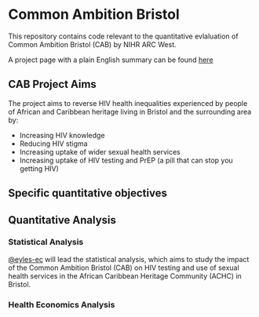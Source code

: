 # Common Ambition Bristol
This repository contains code relevant to the quantitative evlaluation of Common Ambition Bristol (CAB) by NIHR ARC West. 

A project page with a plain English summary can be found [here](https://arc-w.nihr.ac.uk/research/projects/common-ambition-bristol-addressing-hiv-stigma-and-testing-in-partnership-with-african-caribbean-communities/)

## CAB Project Aims

The project aims to reverse HIV health inequalities experienced by people of African and Caribbean heritage living in Bristol and the surrounding area by:

- Increasing HIV knowledge
- Reducing HIV stigma
- Increasing uptake of wider sexual health services​
- Increasing uptake of HIV testing and PrEP (a pill that can stop you getting HIV)

## Specific quantitative objectives

## Quantitative Analysis

### Statistical Analysis

[@eyles-ec](https://github.com/eyles-ec) will lead the statistical analysis, which aims to study the impact of the Common Ambition Bristol (CAB) on HIV testing and use of sexual health services in the African Caribbean Heritage Community (ACHC) in Bristol. 

### Health Economics Analysis
